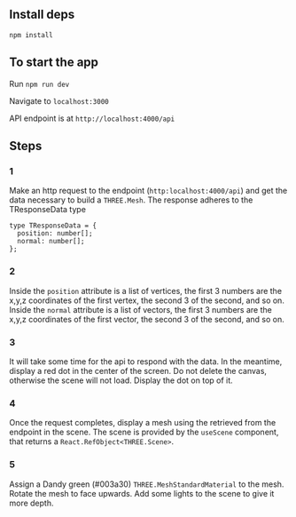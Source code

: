 ## Install deps
`npm install`

## To start the app
Run `npm run dev`

Navigate to `localhost:3000`

API endpoint is at `http://localhost:4000/api`

## Steps

### 1
Make an http request to the endpoint (`http:localhost:4000/api`) and get the data necessary to build a `THREE.Mesh`.
The response adheres to the TResponseData type
```
type TResponseData = {
  position: number[];
  normal: number[];
};
```

### 2
Inside the `position` attribute is a list of vertices, the first 3 numbers are the x,y,z coordinates of the first vertex, the second 3 of the second, and so on.
Inside the `normal` attribute is a list of vectors, the first 3 numbers are the x,y,z coordinates of the first vector, the second 3 of the second, and so on.

### 3
It will take some time for the api to respond with the data.
In the meantime, display a red dot in the center of the screen.
Do not delete the canvas, otherwise the scene will not load. Display the dot on top of it.

### 4
Once the request completes, display a mesh using the  retrieved from the endpoint in the scene.
The scene is provided by the `useScene` component, that returns a `React.RefObject<THREE.Scene>`.

### 5
Assign a Dandy green (#003a30) `THREE.MeshStandardMaterial` to the mesh.
Rotate the mesh to face upwards.
Add some lights to the scene to give it more depth.
